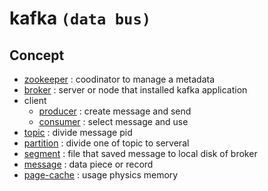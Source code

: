# kafka `(data bus)`

## Concept
- [zookeeper](zookeeper) : coodinator to manage a metadata
- [broker](broker) : server or node that installed kafka application
- client
  - [producer](producer) : create message and send 
  - [consumer](consumer) : select message and use
- [topic](topic) : divide message pid
- [partition](partition) : divide one of topic to serveral
- [segment](segment) : file that saved message to local disk of broker
- [message](message) : data piece or record
- [page-cache](page-cache) : usage physics memory
